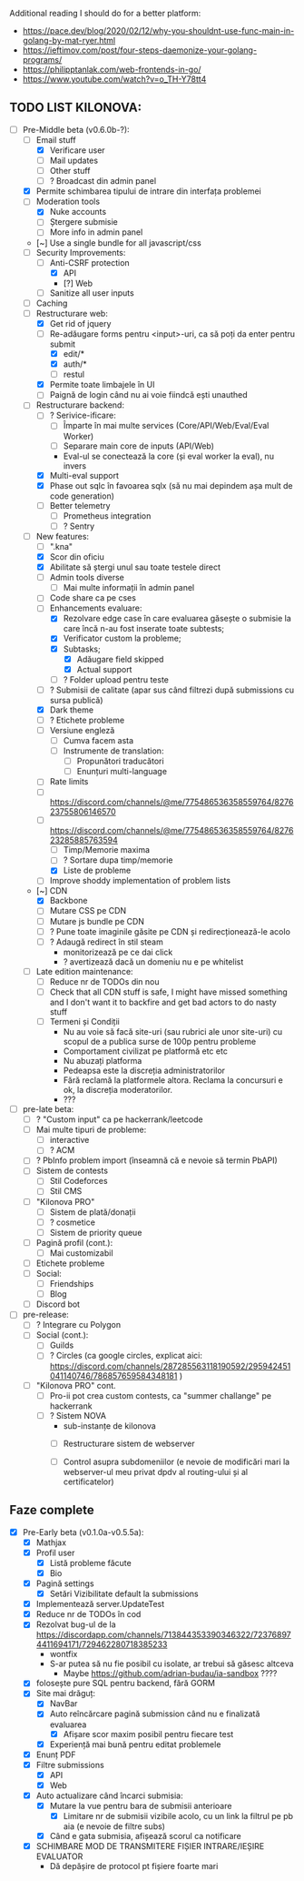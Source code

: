 Additional reading I should do for a better platform:
- https://pace.dev/blog/2020/02/12/why-you-shouldnt-use-func-main-in-golang-by-mat-ryer.html
- https://ieftimov.com/post/four-steps-daemonize-your-golang-programs/
- https://philipptanlak.com/web-frontends-in-go/
- https://www.youtube.com/watch?v=o_TH-Y78tt4

## TODO LIST KILONOVA:
- [ ] Pre-Middle beta (v0.6.0b-?):
	- [ ] Email stuff 
		- [x] Verificare user
		- [ ] Mail updates
		- [ ] Other stuff
		- [ ] ? Broadcast din admin panel
	- [x] Permite schimbarea tipului de intrare din interfața problemei
	- [ ] Moderation tools
		- [x] Nuke accounts
		- [ ] Ștergere submisie
		- [ ] More info in admin panel 
	- [~] Use a single bundle for all javascript/css
	- [ ] Security Improvements:
		- [ ] Anti-CSRF protection 
			- [x] API
			- [?] Web
		- [ ] Sanitize all user inputs
	- [ ] Caching
	- [ ] Restructurare web: 
		- [x] Get rid of jquery
		- [ ] Re-adăugare forms pentru \<input\>-uri, ca să poți da enter pentru submit
			- [x] edit/*
			- [x] auth/*
			- [ ] restul
		- [x] Permite toate limbajele în UI
		- [ ] Paignă de login când nu ai voie fiindcă ești unauthed
	- [ ] Restructurare backend:
		- [ ] ? Serivice-ificare:
			- [ ] Împarte în mai multe services (Core/API/Web/Eval/Eval Worker)
			- [ ] Separare main core de inputs (API/Web)
			- Eval-ul se conectează la core (și eval worker la eval), nu invers
		- [x] Multi-eval support
		- [x] Phase out sqlc în favoarea sqlx (să nu mai depindem așa mult de code generation)
		- [ ] Better telemetry
			- [ ] Prometheus integration
			- [ ] ? Sentry
	- [ ] New features:
		- [ ] ".kna"
		- [x] Scor din oficiu
		- [x] Abilitate să ștergi unul sau toate testele direct
		- [ ] Admin tools diverse
			- [ ] Mai multe informații în admin panel
		- [ ] Code share ca pe cses
		- [ ] Enhancements evaluare:
			- [x] Rezolvare edge case în care evaluarea găsește o submisie la care încă n-au fost inserate toate subtests;
			- [x] Verificator custom la probleme;
			- [x] Subtasks;
				- [x] Adăugare field skipped
				- [x] Actual support
			- [ ] ? Folder upload pentru teste
		- [ ] ? Submisii de calitate (apar sus când filtrezi după submissions cu sursa publică)
		- [x] Dark theme
		- [ ] ? Etichete probleme
		- [ ] Versiune engleză
			- [ ] Cumva facem asta
			- [ ] Instrumente de translation:
				- [ ] Propunători traducători
				- [ ] Enunțuri multi-language
		- [ ] Rate limits
		- [ ] https://discord.com/channels/@me/775486536358559764/827623755806146570
		- [ ] https://discord.com/channels/@me/775486536358559764/827623285885763594
			- [ ] Timp/Memorie maxima
			- [ ] ? Sortare dupa timp/memorie
			- [x] Liste de probleme
		- [ ] Improve shoddy implementation of problem lists
	- [~] CDN
		- [x] Backbone
		- [ ] Mutare CSS pe CDN
		- [ ] Mutare js bundle pe CDN
		- [ ] ? Pune toate imaginile găsite pe CDN și redirecționează-le acolo
		- [ ] ? Adaugă redirect în stil steam 
			- monitorizează pe ce dai click 
			- ? avertizează dacă un domeniu nu e pe whitelist
	- [ ] Late edition maintenance:
		- [ ] Reduce nr de TODOs din nou
		- [ ] Check that all CDN stuff is safe, I might have missed something and I don't want it to backfire and get bad actors to do nasty stuff
		- [ ] Termeni și Condiții
			- Nu au voie să facă site-uri (sau rubrici ale unor site-uri) cu scopul de a publica surse de 100p pentru probleme
			- Comportament civilizat pe platformă etc etc
			- Nu abuzați platforma
			- Pedeapsa este la discreția administratorilor
			- Fără reclamă la platformele altora. Reclama la concursuri e ok, la discreția moderatorilor.
			- ???
- [ ] pre-late beta:
	- [ ] ? "Custom input" ca pe hackerrank/leetcode
	- [ ] Mai multe tipuri de probleme:
		- [ ] interactive
		- [ ] ? ACM
	- [ ] ? PbInfo problem import (înseamnă că e nevoie să termin PbAPI)
	- [ ] Sistem de contests
		- [ ] Stil Codeforces
		- [ ] Stil CMS
	- [ ] "Kilonova PRO"
		- [ ] Sistem de plată/donații
		- [ ] ? cosmetice
		- [ ] Sistem de priority queue 
	- [ ] Pagină profil (cont.):
		- [ ] Mai customizabil
	- [ ] Etichete probleme
	- [ ] Social:
		- [ ] Friendships
		- [ ] Blog
	- [ ] Discord bot
- [ ] pre-release:
	- [ ] ? Integrare cu Polygon
	- [ ] Social (cont.):
		- [ ] Guilds
		- [ ] ? Circles (ca google circles, explicat aici: https://discord.com/channels/287285563118190592/295942451041140746/786857659584348181 )
	- [ ] "Kilonova PRO" cont.
		- [ ] Pro-ii pot crea custom contests, ca "summer challange" pe hackerrank
		- [ ] ? Sistem NOVA
			- sub-instanțe de kilonova
			- [ ] Restructurare sistem de webserver
			- [ ] Control asupra subdomeniilor (e nevoie de modificări mari la webserver-ul meu privat dpdv al routing-ului și al certificatelor)


## Faze complete

- [x] Pre-Early beta (v0.1.0a-v0.5.5a):
	- [x] Mathjax
	- [x] Profil user
		- [x] Listă probleme făcute
		- [x] Bio
	- [x] Pagină settings
		- [x] Setări Vizibilitate default la submissions
	- [x] Implementează server.UpdateTest
	- [x] Reduce nr de TODOs în cod
	- [x] Rezolvat bug-ul de la https://discordapp.com/channels/713844353390346322/723768974411694171/729462280718385233
		- wontfix
		- S-ar putea să nu fie posibil cu isolate, ar trebui să găsesc altceva
			- Maybe https://github.com/adrian-budau/ia-sandbox ????
	- [x] folosește pure SQL pentru backend, fără GORM
	- [x] Site mai drăguț:
		- [x] NavBar
		- [x] Auto reîncărcare pagină submission când nu e finalizată evaluarea
			- [x] Afișare scor maxim posibil pentru fiecare test
		- [x] Experiență mai bună pentru editat problemele
	- [x] Enunț PDF
	- [x] Filtre submissions
		- [x] API
		- [x] Web
	- [x] Auto actualizare când încarci submisia:
		- [x] Mutare la vue pentru bara de submisii anterioare
			- [x] Limitare nr de submisii vizibile acolo, cu un link la filtrul pe pb aia (e nevoie de filtre subs)
		- [x] Când e gata submisia, afișează scorul ca notificare
	- [x] SCHIMBARE MOD DE TRANSMITERE FIȘIER INTRARE/IEȘIRE EVALUATOR
		 - Dă depășire de protocol pt fișiere foarte mari
